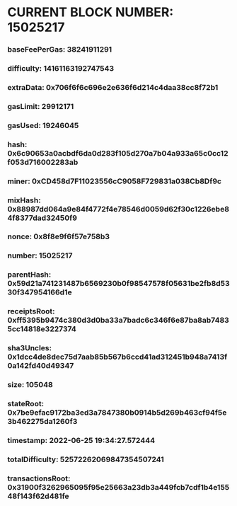 # CURRENT BLOCK NUMBER: 15025217

### baseFeePerGas: 38241911291
### difficulty: 14161163192747543
### extraData: 0x706f6f6c696e2e636f6d214c4daa38cc8f72b1
### gasLimit: 29912171
### gasUsed: 19246045
### hash: 0x6c90653a0acbdf6da0d283f105d270a7b04a933a65c0cc12f053d716002283ab
### miner: 0xCD458d7F11023556cC9058F729831a038Cb8Df9c
### mixHash: 0x88987dd064a9e84f4772f4e78546d0059d62f30c1226ebe84f8377dad32450f9
### nonce: 0x8f8e9f6f57e758b3
### number: 15025217
### parentHash: 0x59d21a741231487b6569230b0f98547578f05631be2fb8d5330f347954166d1e
### receiptsRoot: 0xff5395b9474c380d3d0ba33a7badc6c346f6e87ba8ab74835cc14818e3227374
### sha3Uncles: 0x1dcc4de8dec75d7aab85b567b6ccd41ad312451b948a7413f0a142fd40d49347
### size: 105048
### stateRoot: 0x7be9efac9172ba3ed3a7847380b0914b5d269b463cf94f5e3b462275da1260f3
### timestamp: 2022-06-25 19:34:27.572444
### totalDifficulty: 52572262069847354507241
### transactionsRoot: 0x31900f3262965095f95e25663a23db3a449fcb7cdf1b4e15548f143f62d481fe
